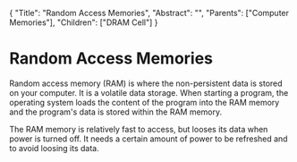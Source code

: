 {
    "Title": "Random Access Memories",
    "Abstract": "",
    "Parents": ["Computer Memories"],
    "Children": ["DRAM Cell"]
}

# Random Access Memories

Random access memory (RAM) is where the non-persistent data is stored on your computer. It is a volatile data storage. When starting a program, the operating system loads the content of the program into the RAM memory and the program's data is stored within the RAM memory.

The RAM memory is relatively fast to access, but looses its data when power is turned off. It needs a certain amount of power to be refreshed and to avoid loosing its data.
